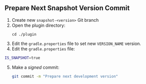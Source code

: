 ## Prepare Next Snapshot Version Commit

1. Create new `snapshot-<version>` Git branch
2. Open the plugin directory:
    ```
    cd ./plugin
    ```
3. Edit the `gradle.properties` file to set new `VERSION_NAME` version.
4. Edit the `gradle.properties` file:
```bash
IS_SNAPSHOT=true
```
5. Make a *signed* commit:
   ```bash
   git commit -m "Prepare next development version"
   ```
